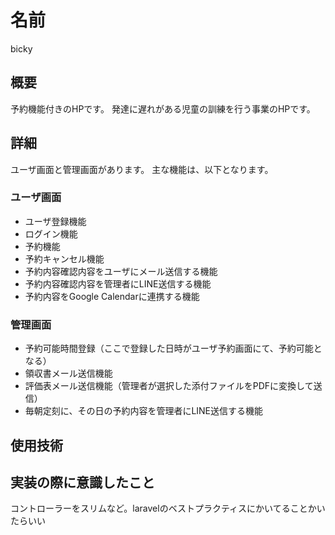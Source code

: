 名前
====
bicky

## 概要
予約機能付きのHPです。
発達に遅れがある児童の訓練を行う事業のHPです。

## 詳細
ユーザ画面と管理画面があります。
主な機能は、以下となります。

### ユーザ画面 
- ユーザ登録機能
- ログイン機能
- 予約機能
- 予約キャンセル機能
- 予約内容確認内容をユーザにメール送信する機能
- 予約内容確認内容を管理者にLINE送信する機能
- 予約内容をGoogle Calendarに連携する機能

### 管理画面
- 予約可能時間登録（ここで登録した日時がユーザ予約画面にて、予約可能となる）
- 領収書メール送信機能
- 評価表メール送信機能（管理者が選択した添付ファイルをPDFに変換して送信）
- 毎朝定刻に、その日の予約内容を管理者にLINE送信する機能

## 使用技術

## 実装の際に意識したこと
コントローラーをスリムなど。laravelのベストプラクティスにかいてることかいたらいい
